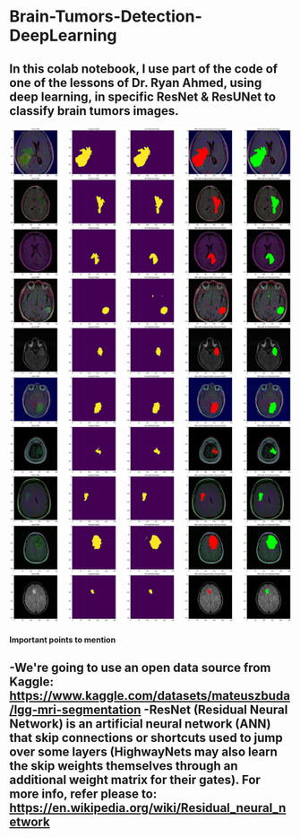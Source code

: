 # Brain-Tumors-Detection-DeepLearning

## In this colab notebook, I use part of the code of one of the lessons of Dr. Ryan Ahmed, using deep learning, in specific ResNet & ResUNet to classify brain tumors images.

![This is an Image](https://raw.githubusercontent.com/LaloGarces/Brain-Tumors-Detection-DeepLearning/main/Brain%20Tumors%20Detection%20Final%20Results.png)

#### Important points to mention ####

-We're going to use an open data source from Kaggle: https://www.kaggle.com/datasets/mateuszbuda/lgg-mri-segmentation
-ResNet (Residual Neural Network) is an artificial neural network (ANN) that skip connections or shortcuts used to jump over some layers (HighwayNets may also learn the skip weights themselves through an additional weight matrix for their gates). For more info, refer please to: https://en.wikipedia.org/wiki/Residual_neural_network
- 
